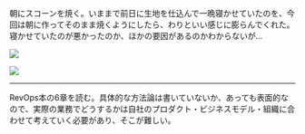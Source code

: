 朝にスコーンを焼く。いままで前日に生地を仕込んで一晩寝かせていたのを、今回は朝に作ってそのまま焼くようにしたら、わりといい感じに膨らんでくれた。寝かせていたのが悪かったのか、ほかの要因があるのかわからないが...

![](https://photos.apkas.net/medium/202412/20241215-095403.webp)

![](https://photos.apkas.net/medium/202412/20241215-095715.webp)

---

RevOps本の6章を読む。具体的な方法論は書いていないか、あっても表面的なので、実際の業務でどうするかは自社のプロダクト・ビジネスモデル・組織に合わせて考えていく必要があり、そこが難しい。

